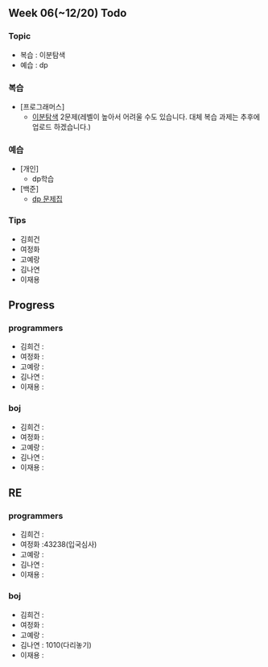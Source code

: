 
## Week 06(~12/20) Todo
### Topic
- 복습 : 이분탐색
- 예습 : dp

### 복습

- [프로그래머스]
	- [이분탐색](https://programmers.co.kr/learn/courses/30/parts/12486) 2문제(레벨이 높아서 어려울 수도 있습니다. 대체 복습 과제는 추후에 업로드 하겠습니다.)


### 예습

- [개인]
	- dp학습
- [백준]
	- [dp 문제집](https://www.acmicpc.net/workbook/view/6085)



### Tips

- 김희건
- 여정화
- 고예랑
- 김나연
- 이재용



## Progress

### programmers
- 김희건 : 
- 여정화 : 
- 고예랑 : 
- 김나연 :
- 이재용 :


### boj
- 김희건 : 			
- 여정화 : 
- 고예랑 :
- 김나연 : 
- 이재용 :



## RE

### programmers
- 김희건 : 
- 여정화 :43238(입국심사)
- 고예랑 :
- 김나연 : 
- 이재용 :


### boj
- 김희건 :
- 여정화 : 
- 고예랑 :
- 김나연 : 1010(다리놓기)
- 이재용 :









